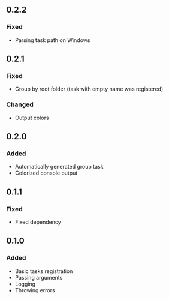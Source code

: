 ## 0.2.2

### Fixed
* Parsing task path on Windows

## 0.2.1

### Fixed
* Group by root folder (task with empty name was registered)

### Changed
* Output colors

## 0.2.0

### Added

* Automatically generated group task
* Colorized console output

## 0.1.1

### Fixed

* Fixed dependency

## 0.1.0

### Added

* Basic tasks registration
* Passing arguments
* Logging
* Throwing errors

